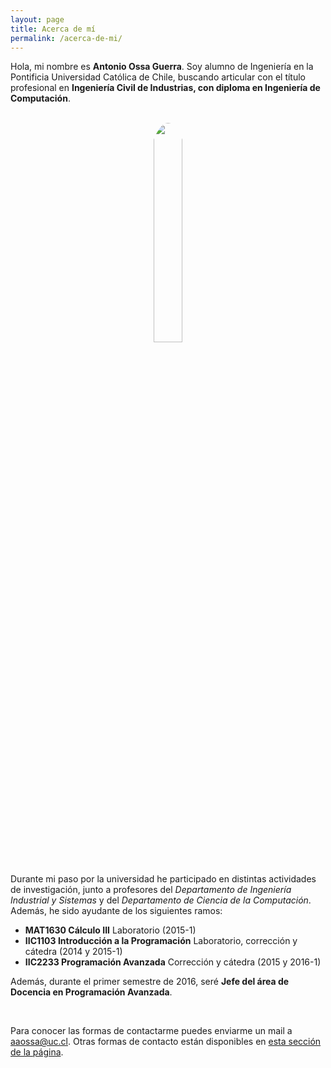 ```yaml
---
layout: page
title: Acerca de mí
permalink: /acerca-de-mi/
---
```


Hola, mi nombre es **Antonio Ossa Guerra**. Soy alumno de Ingeniería en la Pontificia Universidad Católica de Chile, buscando articular con el título profesional en **Ingeniería Civil de Industrias, con diploma en Ingeniería de Computación**.

<br>
<div align="center">
	<img src="https://avatars3.githubusercontent.com/u/10425834?v=3&s=460" style="width: 30%; height: 30%; border-radius: 50%">
</div>
<br>

Durante mi paso por la universidad he participado en distintas actividades de investigación, junto a profesores del *Departamento de Ingeniería Industrial y Sistemas* y del *Departamento de Ciencia de la Computación*. Además, he sido ayudante de los siguientes ramos:

* **MAT1630 Cálculo III** Laboratorio (2015-1)
* **IIC1103 Introducción a la Programación** Laboratorio, corrección y cátedra (2014 y 2015-1)
* **IIC2233 Programación Avanzada** Corrección y cátedra (2015 y 2016-1)

Además, durante el primer semestre de 2016, seré **Jefe del área de Docencia en Programación Avanzada**.

<br>

Para conocer las formas de contactarme puedes enviarme un mail a [aaossa@uc.cl](mailto:aaossa@uc.cl). Otras formas de contacto están disponibles en [esta sección de la página](/contacto/).